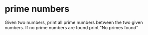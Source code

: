 # prime numbers

Given two numbers, print all prime numbers between the two given numbers. If no prime numbers are found print "No primes found"
